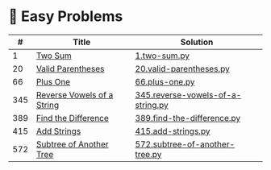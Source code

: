 # 📗 Easy Problems

| # | Title | Solution |
|---|-------|----------|
| 1 | [Two Sum](https://leetcode.com/problems/two-sum/description/) | [1.two-sum.py](../problems/1.two-sum.py) |
| 20 | [Valid Parentheses](https://leetcode.com/problems/valid-parentheses) | [20.valid-parentheses.py](../problems/20.valid-parentheses.py) |
| 66 | [Plus One](https://leetcode.com/problems/plus-one/description/) | [66.plus-one.py](../problems/66.plus-one.py) |
| 345 | [Reverse Vowels of a String](https://leetcode.com/problems/reverse-vowels-of-a-string/description/) | [345.reverse-vowels-of-a-string.py](../problems/345.reverse-vowels-of-a-string.py) |
| 389 | [Find the Difference](https://leetcode.com/problems/find-the-difference/description/) | [389.find-the-difference.py](../problems/389.find-the-difference.py) |
| 415 | [Add Strings](https://leetcode.com/problems/add-strings/description/) | [415.add-strings.py](../problems/415.add-strings.py) |
| 572 | [Subtree of Another Tree](https://leetcode.com/problems/subtree-of-another-tree/description/) | [572.subtree-of-another-tree.py](../problems/572.subtree-of-another-tree.py) |
